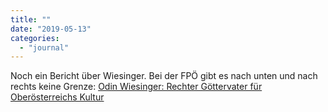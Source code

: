 ```yaml
---
title: ""
date: "2019-05-13"
categories: 
  - "journal"
---
```


Noch ein Bericht über Wiesinger. Bei der FPÖ gibt es nach unten und nach rechts keine Grenze: [Odin Wiesinger: Rechter Göttervater für Oberösterreichs Kultur](https://mobil.derstandard.at/2000103056926/Odin-Wiesinger-Rechter-Goettervater-fuer-Oberoesterreichs-Kultur)
